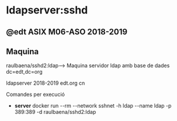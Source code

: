# ldapserver:sshd

## @edt ASIX M06-ASO 2018-2019

## Maquina

raulbaena/sshd2:ldap--> Maquina servidor ldap amb base de dades dc=edt,dc=org

ldapserver 2018-2019 edt.org cn

Comandes per execució

 * **server** docker run --rm --network sshnet -h ldap --name ldap -p 389:389 -d raulbaena/sshd2:ldap




